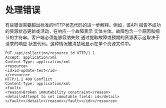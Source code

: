 # 处理错误

有些错误需要超出标准的HTTP状态代码的进一步解释。例如，该API
报告不成功的资源状态更新或活动，在响应一个故障表示
实体主体。故障包含一个原因和细节的字符串。客户端必须能够容纳失败
通过提取故障或预期的资源表示这取决于请求的响应
状态代码。这种情况被清楚地显示在单个资源文件中。

             
    PUT /api/collection/resource_id HTTP/1.1
    Accept: application/xml
    Content-Type: application/xml
    <resource>
    <id>id-update-test</id>
    </resource>
    HTTP/1.1 409 Conflict
    Content-Type: application/xml
    <fault>
    <reason>Broken immutability constraint</reason>
    <detail>Attempt to set immutable field: id</detail>
    </fault></detail></reason></fault></id></resource>         
             
          

